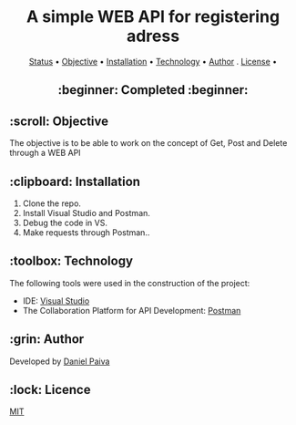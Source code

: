 <h1 align="center">A simple WEB API for registering adress </h1>

<p align="center">
 <a href="#status">Status</a> • 
 <a href="#objetivo">Objective</a> •
 <a href="#instalacao">Installation</a> • 
 <a href="#tecnologias">Technology</a> • 
 <a href="#autor">Author</a> .
 <a href="#licenca">License</a> • 
</p>

<h2 align="center" id=status> 
	:beginner: Completed :beginner:
</h2>

<h2 id=objetivo>:scroll: Objective</h2>
The objective is to be able to work on the concept of Get, Post and Delete through a WEB API

<h2 id=instalacao>:clipboard: Installation</h2>

1. Clone the repo.
2. Install Visual Studio and Postman.
3. Debug the code in VS.
4. Make requests through Postman..

<h2 id=tecnologias>:toolbox: Technology</h2>

The following tools were used in the construction of the project:

- IDE: <a href="https://visualstudio.microsoft.com/pt-br/">Visual Studio</a>
- The Collaboration Platform for API Development: <a href="https://www.postman.com/downloads/">Postman</a>

<h2 id=autor>:grin: Author</h2>

Developed by <a href="https://www.linkedin.com/in/danhpaiva/" target="_blank">Daniel Paiva</a>

<h2 id=licenca>:lock: Licence</h2>
<a href="https://github.com/danhpaiva/e2-basic-web-api-csharp/blob/main/LICENSE" target="_blank">MIT</a>

